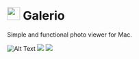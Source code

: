 # <img src="https://i.imgur.com/GpfTLN0.png" width="30" height="30" /> Galerio

Simple and functional photo viewer for Mac.

![Alt Text](https://i.imgur.com/7NxFtxh.jpg)
![](https://i.imgur.com/QkWYTEr.jpg)
![](https://i.imgur.com/vGpVdWK.jpg)
